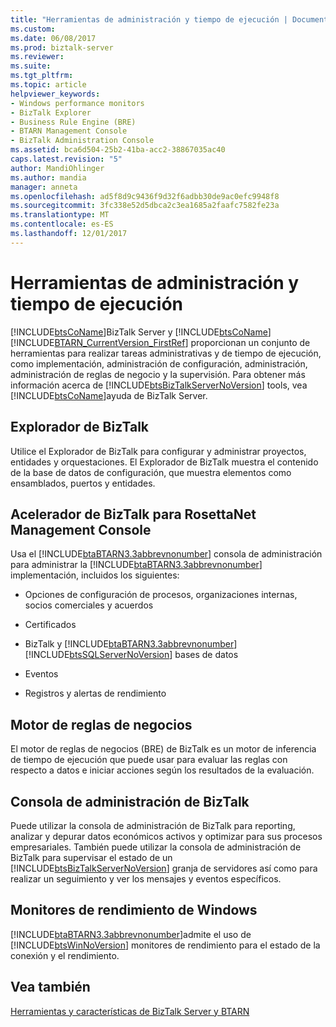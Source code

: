 ```yaml
---
title: "Herramientas de administración y tiempo de ejecución | Documentos de Microsoft"
ms.custom: 
ms.date: 06/08/2017
ms.prod: biztalk-server
ms.reviewer: 
ms.suite: 
ms.tgt_pltfrm: 
ms.topic: article
helpviewer_keywords:
- Windows performance monitors
- BizTalk Explorer
- Business Rule Engine (BRE)
- BTARN Management Console
- BizTalk Administration Console
ms.assetid: bca6d504-25b2-41ba-acc2-38867035ac40
caps.latest.revision: "5"
author: MandiOhlinger
ms.author: mandia
manager: anneta
ms.openlocfilehash: ad5f8d9c9436f9d32f6adbb30de9ac0efc9948f8
ms.sourcegitcommit: 3fc338e52d5dbca2c3ea1685a2faafc7582fe23a
ms.translationtype: MT
ms.contentlocale: es-ES
ms.lasthandoff: 12/01/2017
---
```

# <a name="administration-and-run-time-tools"></a>Herramientas de administración y tiempo de ejecución
[!INCLUDE[btsCoName](../../includes/btsconame-md.md)]BizTalk Server y [!INCLUDE[btsCoName](../../includes/btsconame-md.md)] [!INCLUDE[BTARN_CurrentVersion_FirstRef](../../includes/btarn-currentversion-firstref-md.md)] proporcionan un conjunto de herramientas para realizar tareas administrativas y de tiempo de ejecución, como implementación, administración de configuración, administración, administración de reglas de negocio y la supervisión. Para obtener más información acerca de [!INCLUDE[btsBizTalkServerNoVersion](../../includes/btsbiztalkservernoversion-md.md)] tools, vea [!INCLUDE[btsCoName](../../includes/btsconame-md.md)]ayuda de BizTalk Server.  
  
## <a name="biztalk-explorer"></a>Explorador de BizTalk  
 Utilice el Explorador de BizTalk para configurar y administrar proyectos, entidades y orquestaciones. El Explorador de BizTalk muestra el contenido de la base de datos de configuración, que muestra elementos como ensamblados, puertos y entidades.  
  
## <a name="biztalk-accelerator-for-rosettanet-management-console"></a>Acelerador de BizTalk para RosettaNet Management Console  
 Usa el [!INCLUDE[btaBTARN3.3abbrevnonumber](../../includes/btabtarn3-3abbrevnonumber-md.md)] consola de administración para administrar la [!INCLUDE[btaBTARN3.3abbrevnonumber](../../includes/btabtarn3-3abbrevnonumber-md.md)] implementación, incluidos los siguientes:  
  
-   Opciones de configuración de procesos, organizaciones internas, socios comerciales y acuerdos  
  
-   Certificados  
  
-   BizTalk y [!INCLUDE[btaBTARN3.3abbrevnonumber](../../includes/btabtarn3-3abbrevnonumber-md.md)] [!INCLUDE[btsSQLServerNoVersion](../../includes/btssqlservernoversion-md.md)] bases de datos  
  
-   Eventos  
  
-   Registros y alertas de rendimiento  
  
## <a name="business-rule-engine"></a>Motor de reglas de negocios  
 El motor de reglas de negocios (BRE) de BizTalk es un motor de inferencia de tiempo de ejecución que puede usar para evaluar las reglas con respecto a datos e iniciar acciones según los resultados de la evaluación.  
  
## <a name="biztalk-administration-console"></a>Consola de administración de BizTalk  
 Puede utilizar la consola de administración de BizTalk para reporting, analizar y depurar datos económicos activos y optimizar para sus procesos empresariales. También puede utilizar la consola de administración de BizTalk para supervisar el estado de un [!INCLUDE[btsBizTalkServerNoVersion](../../includes/btsbiztalkservernoversion-md.md)] granja de servidores así como para realizar un seguimiento y ver los mensajes y eventos específicos.  
  
## <a name="windows-performance-monitors"></a>Monitores de rendimiento de Windows  
 [!INCLUDE[btaBTARN3.3abbrevnonumber](../../includes/btabtarn3-3abbrevnonumber-md.md)]admite el uso de [!INCLUDE[btsWinNoVersion](../../includes/btswinnoversion-md.md)] monitores de rendimiento para el estado de la conexión y el rendimiento.  
  
## <a name="see-also"></a>Vea también  
 [Herramientas y características de BizTalk Server y BTARN](../../adapters-and-accelerators/accelerator-rosettanet/tools-and-features-of-biztalk-server-and-btarn.md)